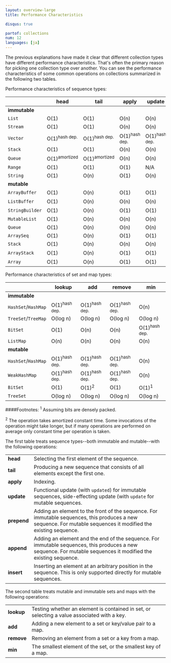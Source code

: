 ```yaml
---
layout: overview-large
title: Performance Characteristics

disqus: true

partof: collections
num: 12
languages: [ja]
---
```


The previous explanations have made it clear that different collection types have different performance characteristics. That's often the primary reason for picking one collection type over another. You can see the performance characteristics of some common operations on collections summarized in the following two tables.

Performance characteristics of sequence types:

|               | head | tail | apply | update| prepend | append | insert |
| --------      | ---- | ---- | ----  | ----  | ----    | ----   | ----   |
| **immutable** |      |      |       |       |         |        |        |
| `List`        | O(1) | O(1) | O(n)  | O(n)  |  O(1)   | O(n)   |  N/A   |
| `Stream`      | O(1) | O(1) | O(n)  | O(n)  |  O(1)   | O(n)   |  N/A   |
| `Vector`      | O(1)<sup>hash dep.</sup>| O(1)<sup>hash dep.</sup>| O(1)<sup>hash dep.</sup> | O(1)<sup>hash dep.</sup> |  O(1)<sup>hash dep.</sup>  | O(1)<sup>hash dep.</sup>  |  N/A   |
| `Stack`       | O(1) | O(1) | O(n)  | O(n)  |  O(1)   | O(1)   |  O(n)  |
| `Queue`       | O(1)<sup>amortized</sup>| O(1)<sup>amortized</sup>| O(n)  | O(n)  |  O(n)   | O(1)   |  N/A   |
| `Range`       | O(1) | O(1) | O(1)  | N/A   |  N/A    | N/A    |  N/A   |
| `String`      | O(1) | O(n) | O(1)  | O(n)  |  O(n)   | O(n)   |  N/A   |
| **mutable**   |      |      |       |       |         |        |        |
| `ArrayBuffer` | O(1) | O(n) | O(1)  | O(1)  |  O(n)   | O(1)<sup>amortized</sup>  |  O(n)  |
| `ListBuffer`  | O(1) | O(n) | O(n)  | O(n)  |  O(1)   | O(1)   |  O(n)  |
|`StringBuilder`| O(1) | O(n) | O(1)  | O(1)  |  O(n)   | O(1)<sup>amortized</sup>  |  O(n)  |
| `MutableList` | O(1) | O(n) | O(n)  | O(n)  |  O(1)   | O(1)   |  O(n)  |
| `Queue`       | O(1) | O(n) | O(n)  | O(n)  |  O(1)   | O(1)   |  O(n)  |
| `ArraySeq`    | O(1) | O(n) | O(1)  | O(1)  |  N/A    | N/A    |  N/A   |
| `Stack`       | O(1) | O(n) | O(n)  | O(n)  |  O(1)   | O(n)   |  O(n)  |
| `ArrayStack`  | O(1) | O(n) | O(1)  | O(1)  |  O(1)<sup>amortized</sup> | O(n)   |  O(n)  |
| `Array`       | O(1) | O(n) | O(1)  | O(1)  |  N/A    | N/A    |  N/A   |

Performance characteristics of set and map types:

|                    | lookup | add | remove | min           |
| --------           | ----   | ---- | ----  | ----          |
| **immutable**      |        |      |       |               |
| `HashSet`/`HashMap`| O(1)<sup>hash dep.</sup>     | O(1)<sup>hash dep.</sup>   | O(1)<sup>hash dep.</sup>    | O(n)          |
| `TreeSet`/`TreeMap`| O(log n)    | O(log n)  | O(log n)   | O(log n)      |
| `BitSet`           | O(1)   | O(n) | O(n)  | O(1)<sup>hash dep.</sup>|
| `ListMap`          | O(n)   | O(n) | O(n)  | O(n)          |
| **mutable**        |        |      |       |               |
| `HashSet`/`HashMap`| O(1)<sup>hash dep.</sup>     | O(1)<sup>hash dep.</sup>   | O(1)<sup>hash dep.</sup>    | O(n)          |
| `WeakHashMap`      | O(1)<sup>hash dep.</sup>     | O(1)<sup>hash dep.</sup>   | O(1)<sup>hash dep.</sup>    | O(n)          |
| `BitSet`           | O(1)   | O(1)<sup>2</sup> | O(1)  | O(1)<sup>1</sup>|
| `TreeSet`          | O(log n)    | O(log n)  | O(log n)   | O(log n)      |

####Footnotes:
<sup>1</sup> Assuming bits are densely packed.

<sup>2</sup> The operation takes amortized constant time. Some invocations of the operation might take longer, but if many operations are performed on average only constant time per operation is taken.

The first table treats sequence types--both immutable and mutable--with the following operations:

|     |                                                     |
| --- | ----                                                |
| **head**   | Selecting the first element of the sequence. |
| **tail**   | Producing a new sequence that consists of all elements except the first one. |
| **apply**  | Indexing. |
| **update** | Functional update (with `updated`) for immutable sequences, side-effecting update (with `update` for mutable sequences. |
| **prepend**| Adding an element to the front of the sequence. For immutable sequences, this produces a new sequence. For mutable sequences it modified the existing sequence. |
| **append** | Adding an element and the end of the sequence. For immutable sequences, this produces a new sequence. For mutable sequences it modified the existing sequence. |
| **insert** | Inserting an element at an arbitrary position in the sequence. This is only supported directly for mutable sequences. |

The second table treats mutable and immutable sets and maps with the following operations:

|     |                                                     |
| --- | ----                                                |
| **lookup** | Testing whether an element is contained in set, or selecting a value associated with a key. |
| **add**    | Adding a new element to a set or key/value pair to a map. |
| **remove** | Removing an element from a set or a key from a map. |
| **min**    | The smallest element of the set, or the smallest key of a map. |

